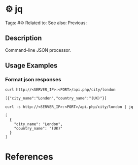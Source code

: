 # ⚙️ jq

Tags: #⚙️
Related to:
See also:
Previous:

## Description

Command-line JSON processor.

## Usage Examples

### Format json responses

	curl http://<SERVER_IP>:<PORT>/api.php/city/london

```shell-session
[{"city_name":"London","country_name":"(UK)"}]
```

	curl -s http://<SERVER_IP>:<PORT>/api.php/city/london | jq

```shell-session
[
  {
    "city_name": "London",
    "country_name": "(UK)"
  }
]
```


# References